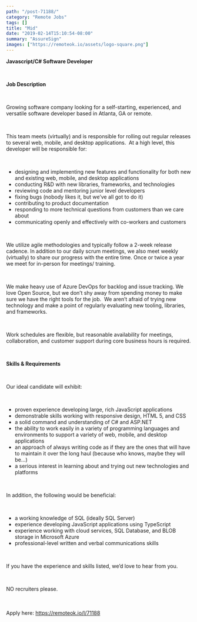 ```yaml
---
path: "/post-71188/"
category: "Remote Jobs"
tags: []
title: "Mid"
date: "2019-02-14T15:10:54-08:00"
summary: "AssureSign"
images: ["https://remoteok.io/assets/logo-square.png"]
---
```


<p><strong>Javascript/C# Software Developer</strong></p><br /><p><strong>Job Description</strong></p><br /><p>Growing software company looking for a self-starting, experienced, and versatile software developer based in Atlanta, GA or remote.</p><br /><p>This team meets (virtually) and is responsible for rolling out regular releases to several web, mobile, and desktop applications.&nbsp; At a high level, this developer will be responsible for:</p><br /><ul><li>designing and implementing new features and functionality for both new and existing web, mobile, and desktop applications</li><li>conducting R&amp;D with new libraries, frameworks, and technologies</li><li>reviewing code and mentoring junior level developers</li><li>fixing bugs (nobody likes it, but we&rsquo;ve all got to do it)</li><li>contributing to product documentation</li><li>responding to more technical questions from customers than we care about</li><li>communicating openly and effectively with co-workers and customers</li></ul><br /><p>We utilize agile methodologies and typically follow a 2-week release cadence. In addition to our daily scrum meetings, we also meet weekly (virtually) to share our progress with the entire time. Once or twice a year we meet for in-person for meetings/ training.</p><br /><p>We make heavy use of&nbsp;Azure DevOps for backlog and issue tracking. We love Open Source, but we don&rsquo;t shy away from spending money to make sure we have the right tools for the job.&nbsp; We aren&rsquo;t afraid of trying new technology and make a point of regularly evaluating new tooling, libraries, and frameworks.&nbsp;</p><br /><p>Work schedules are flexible, but reasonable availability for meetings, collaboration, and customer support during core business hours is required.</p><br /><p><strong>Skills &amp; Requirements</strong></p><br /><p>Our ideal candidate will exhibit:</p><br /><ul><li>proven experience developing large, rich JavaScript applications</li><li>demonstrable skills working with responsive design, HTML 5, and CSS</li><li>a solid command and understanding of C# and ASP.NET</li><li>the ability to work easily in a variety of programming languages and environments to support a variety of web, mobile, and desktop applications</li><li>an approach of always writing code as if they are the ones that will have to maintain it over the long haul (because who knows, maybe they will be&hellip;)</li><li>a serious interest in learning about and trying out new technologies and platforms</li></ul><br /><p>In addition, the following would be beneficial:</p><br /><ul><li>a working knowledge of SQL (ideally SQL Server)</li><li>experience developing JavaScript applications using TypeScript</li><li>experience working with cloud services, SQL Database, and BLOB storage in Microsoft Azure</li><li>professional-level written and verbal communications skills</li></ul><br /><p>If you have the experience and skills listed, we&rsquo;d love to hear from you.</p><br /><p>NO recruiters please.</p>

<br/>
<br/>
Apply here: <A HREF="https://remoteok.io/l/71188">https://remoteok.io/l/71188</A>
